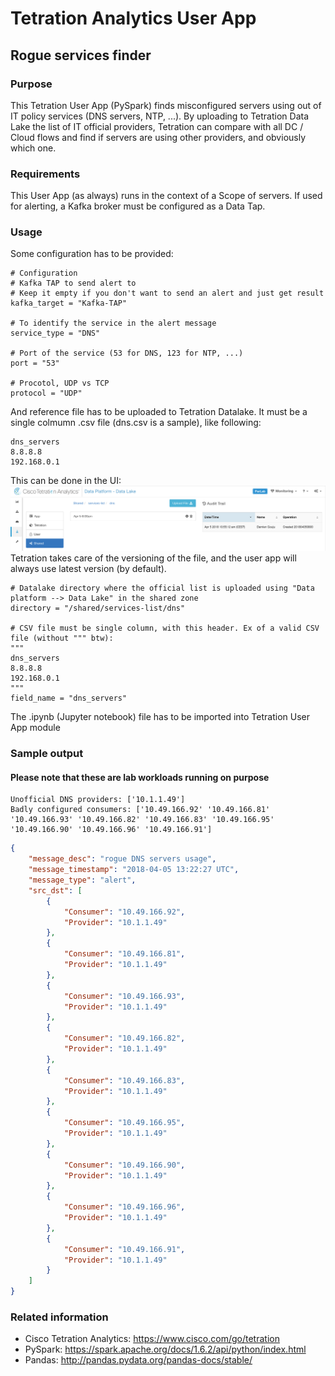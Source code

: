 # Tetration Analytics User App
## Rogue services finder
### Purpose
This Tetration User App (PySpark) finds misconfigured servers using out of IT policy services (DNS servers, NTP, ...). By uploading to Tetration Data Lake the list of IT official providers, Tetration can compare with all DC / Cloud flows and find if servers are using other providers, and obviously which one.

### Requirements
This User App (as always) runs in the context of a Scope of servers. If used for alerting, a Kafka broker must be configured as a Data Tap.

### Usage
Some configuration has to be provided:
```
# Configuration
# Kafka TAP to send alert to
# Keep it empty if you don't want to send an alert and just get result
kafka_target = "Kafka-TAP"

# To identify the service in the alert message
service_type = "DNS"

# Port of the service (53 for DNS, 123 for NTP, ...)
port = "53"

# Procotol, UDP vs TCP
protocol = "UDP"
```

And reference file has to be uploaded to Tetration Datalake. It must be a single colmumn .csv file (dns.csv is a sample), like following:
```
dns_servers
8.8.8.8
192.168.0.1
```

This can be done in the UI:
![Datalake upload](img.png?raw=true "Datalake upload")
Tetration takes care of the versioning of the file, and the user app will always use latest version (by default).
```
# Datalake directory where the official list is uploaded using "Data platform --> Data Lake" in the shared zone
directory = "/shared/services-list/dns"

# CSV file must be single column, with this header. Ex of a valid CSV file (without """ btw):
"""
dns_servers
8.8.8.8
192.168.0.1
"""
field_name = "dns_servers"
```

The .ipynb (Jupyter notebook) file has to be imported into Tetration User App module

### Sample output
#### Please note that these are lab workloads running on purpose
```
Unofficial DNS providers: ['10.1.1.49']
Badly configured consumers: ['10.49.166.92' '10.49.166.81' '10.49.166.93' '10.49.166.82' '10.49.166.83' '10.49.166.95' '10.49.166.90' '10.49.166.96' '10.49.166.91']
```
```json
{
    "message_desc": "rogue DNS servers usage",
    "message_timestamp": "2018-04-05 13:22:27 UTC",
    "message_type": "alert",
    "src_dst": [
        {
            "Consumer": "10.49.166.92",
            "Provider": "10.1.1.49"
        },
        {
            "Consumer": "10.49.166.81",
            "Provider": "10.1.1.49"
        },
        {
            "Consumer": "10.49.166.93",
            "Provider": "10.1.1.49"
        },
        {
            "Consumer": "10.49.166.82",
            "Provider": "10.1.1.49"
        },
        {
            "Consumer": "10.49.166.83",
            "Provider": "10.1.1.49"
        },
        {
            "Consumer": "10.49.166.95",
            "Provider": "10.1.1.49"
        },
        {
            "Consumer": "10.49.166.90",
            "Provider": "10.1.1.49"
        },
        {
            "Consumer": "10.49.166.96",
            "Provider": "10.1.1.49"
        },
        {
            "Consumer": "10.49.166.91",
            "Provider": "10.1.1.49"
        }
    ]
}
```

### Related information
- Cisco Tetration Analytics: https://www.cisco.com/go/tetration
- PySpark: https://spark.apache.org/docs/1.6.2/api/python/index.html
- Pandas: http://pandas.pydata.org/pandas-docs/stable/

